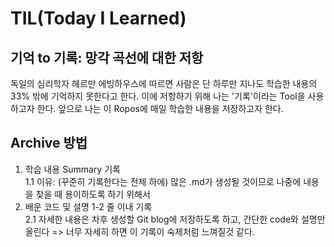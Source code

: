 # TIL(Today I Learned)
기억 to 기록: 망각 곡선에 대한 저항
----------------------------------------
독일의 심리학자 헤르만 에빙하우스에 따르면 사람은 단 하루만 지나도 학습한 내용의 33% 밖에 기억하지 못한다고 한다.
이에 저항하기 위해 나는 '기록'이라는 Tool을 사용하고자 한다.
앞으로 나는 이 Ropos에 매일 학습한 내용을 저장하고자 한다.

Archive 방법
------------

1. 학습 내용 Summary 기록  
1.1 이유: (꾸준히 기록한다는 전제 하에) 많은 .md가 생성될 것이므로 나중에 내용을 찾을 때 용이하도록 하기 위해서  
2. 배운 코드 및 설명 1-2 줄 이내 기록  
2.1 자세한 내용은 차후 생성할 Git blog에 저장하도록 하고, 간단한 code와 설명만 올린다 => 너무 자세히 하면 이 기록이 숙제처럼 느껴질것 같다.
